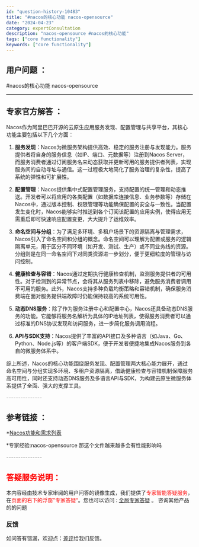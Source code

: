 ```yaml
---
id: "question-history-10483"
title: "#nacos的核心功能 nacos-opensource"
date: "2024-04-23"
category: expertConsultation
description: "nacos-opensource #nacos的核心功能"
tags: ["core functionality"]
keywords: ["core functionality"]
---
```


## 用户问题 ： 
 #nacos的核心功能 nacos-opensource 

---------------
## 专家官方解答 ：

Nacos作为阿里巴巴开源的云原生应用服务发现、配置管理与共享平台，其核心功能主要包括以下几个方面：

1. **服务发现**：Nacos为微服务架构提供高效、稳定的服务注册与发现能力。服务提供者将自身的服务信息（如IP、端口、元数据等）注册到Nacos Server，而服务消费者通过订阅服务名来动态获取并更新可用的服务提供者列表，实现服务间的自动寻址与通信。这一过程极大地简化了服务治理的复杂性，提高了系统的弹性和可扩展性。

2. **配置管理**：Nacos提供集中式配置管理服务，支持配置的统一管理和动态推送。开发者可以将应用的各类配置（如数据库连接信息、业务参数等）存储在Nacos中，通过版本控制、权限管理等功能确保配置的安全与一致性。当配置发生变化时，Nacos能够实时推送到各个订阅该配置的应用实例，使得应用无需重启即可快速响应配置变更，大大提升了运维效率。

3. **命名空间与分组**：为了满足多环境、多租户场景下的资源隔离与管理需求，Nacos引入了命名空间和分组的概念。命名空间可以理解为配置或服务的逻辑隔离单元，用于区分不同环境（如开发、测试、生产）或不同业务线的资源。分组则是在同一命名空间下对同类资源进一步划分，便于更细粒度的管理与访问控制。

4. **健康检查与容错**：Nacos通过定期执行健康检查机制，监测服务提供者的可用性。对于检测到的异常节点，会将其从服务列表中移除，避免服务消费者调用不可用的服务。此外，Nacos支持多种负载均衡策略和容错机制，确保服务消费端在面对服务提供端故障时仍能保持较高的系统可用性。

5. **动态DNS服务**：除了作为服务注册中心和配置中心，Nacos还具备动态DNS服务的功能。它能够将服务名解析为具体的IP地址列表，使得服务消费者可以通过标准的DNS协议发现和访问服务，进一步简化服务调用流程。

6. **API与SDK支持**：Nacos提供了丰富的API接口及多种语言（如Java、Go、Python、Node.js等）的客户端SDK，便于开发者便捷地集成Nacos服务到各自的微服务体系中。

综上所述，Nacos的核心功能围绕服务发现、配置管理两大核心能力展开，通过命名空间与分组实现多环境、多租户资源隔离，借助健康检查与容错机制保障服务高可用性，同时还支持动态DNS服务及多语言API与SDK，为构建云原生微服务体系提供了全面、强大的支撑工具。


<font color="#949494">---------------</font> 


## 参考链接 ：

*[Nacos功能和需求列表](https://nacos.io/docs/latest/archive/feature-list)
 
 *专家经验:nacos-opensource 那这个文件越来越多会有性能影响吗 


 <font color="#949494">---------------</font> 
 


## <font color="#FF0000">答疑服务说明：</font> 

本内容经由技术专家审阅的用户问答的镜像生成，我们提供了<font color="#FF0000">专家智能答疑服务</font>，在<font color="#FF0000">页面的右下的浮窗”专家答疑“</font>。您也可以访问 : [全局专家答疑](https://opensource.alibaba.com/chatBot) 。 咨询其他产品的的问题

### 反馈
如问答有错漏，欢迎点：[差评](https://ai.nacos.io/user/feedbackByEnhancerGradePOJOID?enhancerGradePOJOId=11643)给我们反馈。
